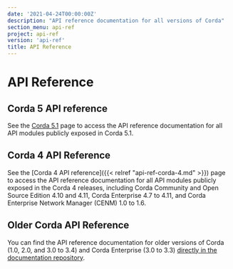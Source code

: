 ```yaml
---
date: '2021-04-24T00:00:00Z'
description: "API reference documentation for all versions of Corda"
section_menu: api-ref
project: api-ref
version: 'api-ref'
title: API Reference
---
```



# API Reference

## Corda 5 API reference

See the [Corda 5.1](../../en/api-ref/corda/5.1/index.html) page to access the API reference documentation for all API modules publicly exposed in Corda 5.1.

## Corda 4 API Reference

See the [Corda 4 API reference]({{< relref "api-ref-corda-4.md" >}}) page to access the API reference documentation for all API modules publicly exposed in the Corda 4 releases, including Corda Community and Open Source Edition 4.10 and 4.11, Corda Enterprise 4.7 to 4.11, and Corda Enterprise Network Manager (CENM) 1.0 to 1.6.

## Older Corda API Reference

You can find the API reference documentation for older versions of Corda (1.0, 2.0, and 3.0 to 3.4) and Corda Enterprise (3.0 to 3.3) [directly in the documentation repository](https://github.com/corda/corda-docs-portal/tree/main/content/en/archived-docs/).
